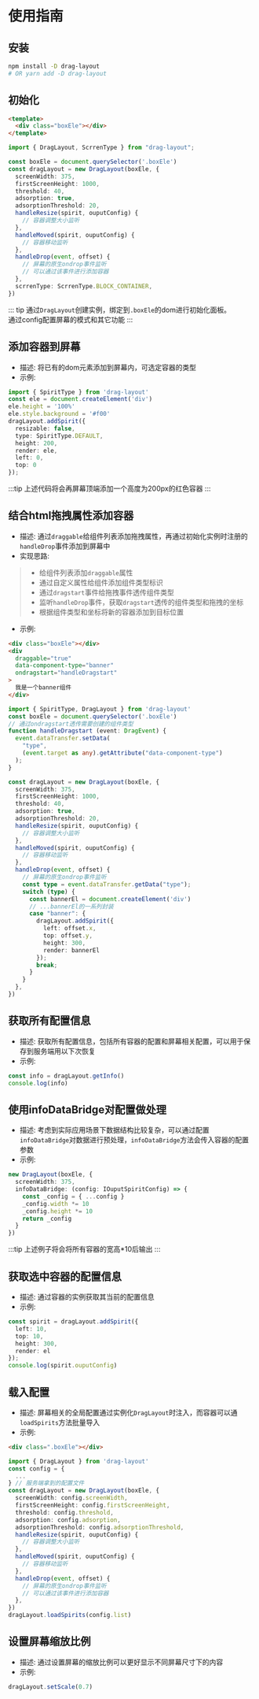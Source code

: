 # 使用指南
## 安装
```sh
npm install -D drag-layout
# OR yarn add -D drag-layout
```
## 初始化
```html
<template>
  <div class="boxEle"></div>
</template>
```

```typescript
import { DragLayout, ScrrenType } from "drag-layout";

const boxEle = document.querySelector('.boxEle')
const dragLayout = new DragLayout(boxEle, {
  screenWidth: 375,
  firstScreenHeight: 1000,
  threshold: 40,
  adsorption: true,
  adsorptionThreshold: 20,
  handleResize(spirit, ouputConfig) {
    // 容器调整大小监听
  },
  handleMoved(spirit, ouputConfig) {
    // 容器移动监听
  },
  handleDrop(event, offset) {
    // 屏幕的原生ondrop事件监听
    // 可以通过该事件进行添加容器
  },
  scrrenType: ScrrenType.BLOCK_CONTAINER,
})
```
::: tip
通过`DragLayout`创建实例，绑定到`.boxEle`的dom进行初始化面板。<br>
通过config配置屏幕的模式和其它功能
:::

## 添加容器到屏幕
- 描述: 将已有的dom元素添加到屏幕内，可选定容器的类型
- 示例:
```typescript
import { SpiritType } from 'drag-layout'
const ele = document.createElement('div')
ele.height = '100%'
ele.style.background = '#f00'
dragLayout.addSpirit({
  resizable: false,
  type: SpiritType.DEFAULT,
  height: 200,
  render: ele,
  left: 0,
  top: 0
});
```
:::tip
上述代码将会再屏幕顶端添加一个高度为200px的红色容器
:::

## 结合html拖拽属性添加容器
- 描述: 通过`draggable`给组件列表添加拖拽属性，再通过初始化实例时注册的`handleDrop`事件添加到屏幕中
- 实现思路:<br>
>- 给组件列表添加`draggable`属性
>- 通过自定义属性给组件添加组件类型标识
>- 通过`dragstart`事件给拖拽事件透传组件类型
>- 监听`handleDrop`事件，获取`dragstart`透传的组件类型和拖拽的坐标
>- 根据组件类型和坐标将新的容器添加到目标位置
- 示例:
```html
<div class="boxEle"></div>
<div
  draggable="true"
  data-component-type="banner"
  ondragstart="handleDragstart"
>
  我是一个banner组件
</div>
```
```typescript
import { SpiritType, DragLayout } from 'drag-layout'
const boxEle = document.querySelector('.boxEle')
// 通过ondragstart透传需要创建的组件类型
function handleDragstart (event: DragEvent) {
  event.dataTransfer.setData(
    "type",
    (event.target as any).getAttribute("data-component-type")
  );
}

const dragLayout = new DragLayout(boxEle, {
  screenWidth: 375,
  firstScreenHeight: 1000,
  threshold: 40,
  adsorption: true,
  adsorptionThreshold: 20,
  handleResize(spirit, ouputConfig) {
    // 容器调整大小监听
  },
  handleMoved(spirit, ouputConfig) {
    // 容器移动监听
  },
  handleDrop(event, offset) {
    // 屏幕的原生ondrop事件监听
    const type = event.dataTransfer.getData("type");
    switch (type) {
      const bannerEl = document.createElement('div')
      // ...bannerEl的一系列封装
      case "banner": {
        dragLayout.addSpirit({
          left: offset.x,
          top: offset.y,
          height: 300,
          render: bannerEl
        });
        break;
      }
    }
  },
})
```

## 获取所有配置信息
- 描述: 获取所有配置信息，包括所有容器的配置和屏幕相关配置，可以用于保存到服务端用以下次恢复
- 示例:
```typescript
const info = dragLayout.getInfo()
console.log(info)
```

## 使用infoDataBridge对配置做处理
- 描述: 考虑到实际应用场景下数据结构比较复杂，可以通过配置`infoDataBridge`对数据进行预处理，`infoDataBridge`方法会传入容器的配置参数
- 示例:
```typescript
new DragLayout(boxEle, {
  screenWidth: 375,
  infoDataBridge: (config: IOuputSpiritConfig) => {
    const _config = { ...config }
    _config.width *= 10
    _config.height *= 10
    return _config
  }
})
```
:::tip
上述例子将会将所有容器的宽高*10后输出
:::


## 获取选中容器的配置信息
- 描述: 通过容器的实例获取其当前的配置信息
- 示例:
```typescript
const spirit = dragLayout.addSpirit({
  left: 10,
  top: 10,
  height: 300,
  render: el
});
console.log(spirit.ouputConfig)
```

## 载入配置
- 描述: 屏幕相关的全局配置通过实例化`DragLayout`时注入，而容器可以通`loadSpirits`方法批量导入
- 示例:
```html
<div class=".boxEle"></div>
```
```typescript 
import { DragLayout } from 'drag-layout'
const config = {
  ...
} // 服务端拿到的配置文件
const dragLayout = new DragLayout(boxEle, {
  screenWidth: config.screenWidth,
  firstScreenHeight: config.firstScreenHeight,
  threshold: config.threshold,
  adsorption: config.adsorption,
  adsorptionThreshold: config.adsorptionThreshold,
  handleResize(spirit, ouputConfig) {
    // 容器调整大小监听
  },
  handleMoved(spirit, ouputConfig) {
    // 容器移动监听
  },
  handleDrop(event, offset) {
    // 屏幕的原生ondrop事件监听
    // 可以通过该事件进行添加容器
  },
})
dragLayout.loadSpirits(config.list)
```

## 设置屏幕缩放比例
- 描述: 通过设置屏幕的缩放比例可以更好显示不同屏幕尺寸下的内容
- 示例:
```typescript
dragLayout.setScale(0.7)
```

